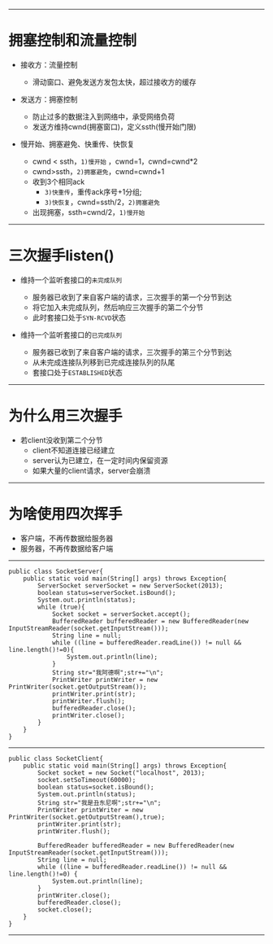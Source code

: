 ----------
# 拥塞控制和流量控制

 - 接收方：流量控制
	 - 滑动窗口、避免发送方发包太快，超过接收方的缓存
 - 发送方：拥塞控制
	 - 防止过多的数据注入到网络中，承受网络负荷
	 - 发送方维持cwnd(拥塞窗口)，定义ssth(慢开始门限)
 
 - 慢开始、拥塞避免、快重传、快恢复
	
	- cwnd < ssth，`1)慢开始` ，cwnd=1，cwnd=cwnd*2
	- cwnd>ssth，`2)拥塞避免`，cwnd=cwnd+1
	- 收到3个相同ack
	    - `3)快重传`，重传ack序号+1分组;
	    - `3)快恢复`，cwnd=ssth/2，`2)拥塞避免`
	- 出现拥塞，ssth=cwnd/2，`1)慢开始`
	
----------
# 三次握手listen()

- 维持一个监听套接口的`未完成队列`
	- 服务器已收到了来自客户端的请求，三次握手的第一个分节到达
	- 将它加入未完成队列，然后响应三次握手的第二个分节
	-  此时套接口处于`SYN-RCVD`状态
	 
- 维持一个监听套接口的`已完成队列`
    - 服务器已收到了来自客户端的请求，三次握手的第三个分节到达
	- 从未完成连接队列移到已完成连接队列的队尾
	- 套接口处于`ESTABLISHED`状态

----------
# 为什么用三次握手
- 若client没收到第二个分节
	- client不知道连接已经建立
	- server认为已建立，在一定时间内保留资源
	- 如果大量的client请求，server会崩溃
	
----------
# 为啥使用四次挥手
- 客户端，不再传数据给服务器
- 服务器，不再传数据给客户端 

----------
    public class SocketServer{
    	public static void main(String[] args) throws Exception{
    		ServerSocket serverSocket = new ServerSocket(2013);
    		boolean status=serverSocket.isBound();
    		System.out.println(status);
    		while (true){
    			Socket socket = serverSocket.accept();
    			BufferedReader bufferedReader = new BufferedReader(new InputStreamReader(socket.getInputStream()));
    			String line = null;  
    			while ((line = bufferedReader.readLine()) != null && line.length()!=0){
    			    System.out.println(line);  
    			}  
    			String str="我阿德啊";str+="\n";
    			PrintWriter printWriter = new PrintWriter(socket.getOutputStream());
    			printWriter.print(str);
    			printWriter.flush();
    			bufferedReader.close();
    			printWriter.close();
    		}
    	}
    }
    
----------
    public class SocketClient{
    	public static void main(String[] args) throws Exception{
    		Socket socket = new Socket("localhost", 2013);
    		socket.setSoTimeout(60000);
    		boolean status=socket.isBound();
    		System.out.println(status);
    		String str="我是丑东尼啊";str+="\n";
    		PrintWriter printWriter = new PrintWriter(socket.getOutputStream(),true);
    		printWriter.print(str);
    		printWriter.flush();
    		
    		BufferedReader bufferedReader = new BufferedReader(new InputStreamReader(socket.getInputStream()));
    		String line = null;  
    		while ((line = bufferedReader.readLine()) != null && line.length()!=0) {  
    		    System.out.println(line);  
    		}
    		printWriter.close();
    		bufferedReader.close();
    		socket.close();
    	}
    }

----------